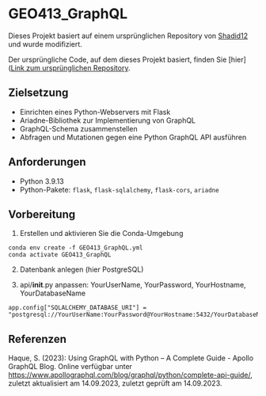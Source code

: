 # GEO413_GraphQL

Dieses Projekt basiert auf einem ursprünglichen Repository von [Shadid12](https://github.com/Shadid12) und wurde modifiziert.

Der ursprüngliche Code, auf dem dieses Projekt basiert, finden Sie [hier]([Link zum ursprünglichen Repository](https://github.com/Shadid12/flask-graphql).

## Zielsetzung ##

- Einrichten eines Python-Webservers mit Flask
- Ariadne-Bibliothek zur Implementierung von GraphQL
- GraphQL-Schema zusammenstellen
- Abfragen und Mutationen gegen eine Python GraphQL API ausführen

## Anforderungen ##

- Python 3.9.13 
- Python-Pakete: `flask`, `flask-sqlalchemy`, `flask-cors`, `ariadne`

## Vorbereitung ##

1. Erstellen und aktivieren Sie die Conda-Umgebung

```
conda env create -f GEO413_GraphQL.yml
conda activate GEO413_GraphQL
```
2. Datenbank anlegen (hier PostgreSQL)

3. api/__init__.py anpassen: YourUserName, YourPassword, YourHostname, YourDatabaseName

```
app.config["SQLALCHEMY_DATABASE_URI"] = "postgresql://YourUserName:YourPassword@YourHostname:5432/YourDatabaseName"
```

## Referenzen ##

Haque, S. (2023): Using GraphQL with Python – A Complete Guide - Apollo GraphQL Blog. Online verfügbar unter https://www.apollographql.com/blog/graphql/python/complete-api-guide/, zuletzt aktualisiert am 14.09.2023, zuletzt geprüft am 14.09.2023.

